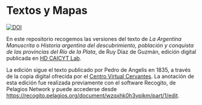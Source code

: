 # Textos y Mapas

[![DOI](https://zenodo.org/badge/211551848.svg)](https://zenodo.org/badge/latestdoi/211551848)

En este repositorio recogemos las versiones del texto de _La Argentina Manuscrita_ o _Historia argentina del descubrimiento, población y conquista de las provincias del Río de la Plata_, de Ruy Díaz de Guzmán, edición digital publicada en [HD CAICYT Lab](http://hdlab.space/La-Argentina-Manuscrita/).

La edición sigue el texto publicado por Pedro de Angelis en 1835, a través de la copia digital ofrecida por el [Centro Virtual Cervantes](http://www.cervantesvirtual.com/obra-visor/historia-argentina-del-descubrimiento-poblacion-y-conquista-de-las-provincias-del-rio-de-la-plata--0/html/ff57d7e8-82b1-11df-acc7-002185ce6064_12.html). La anotación de esta edición fue realizada previamente con el software Recogito, de Pelagios Network y puede accederse desde https://recogito.pelagios.org/document/wzqxhk0h3vpikm/part/1/edit.
